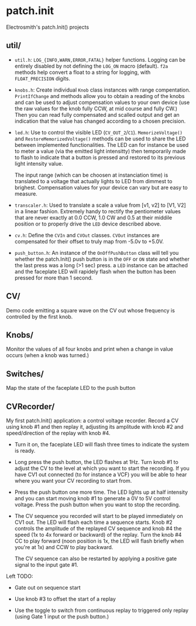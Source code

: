 # patch.init
 Electrosmith's patch.Init() projects

## util/

- `util.h`: `LOG_{INFO,WARN,ERROR,FATAL}` helper functions. Logging can be
  entirely disabled by not defining the `LOG_ON` macro
  (default). `f2a` methods help convert a float to a string for
  logging, with `FLOAT_PRECISION` digits.

- `knobs.h`: Create individual `Knob` class instances with range
   compentation. `PrintIfChange` and methods allow you to obtain a
   reading of the knobs and can be used to adjust compensation values
   to your own device (use the raw values for the knob fully CCW, at
   mid course and fully CW.) Then you can read fully compensated and
   scalled output and get an indication that the value has changed
   according to a chosen precision.

- `led.h`: Use to control the visible LED
  (`CV_OUT_2`/`C1`). `MemorizeVoltage()` and
  `RestoreMemorizedVoltage()` methods can be used to share the LED
  between implemented functionalities. The LED can for instance be
  used to meter a value (via the emitted light intensitty) then
  temporarily made to flash to indicate that a button is pressed and
  restored to its previous light intensity value.

  The input range (which can be choosen at instanciation time) is
  translated to a voltage that actually lights to LED from dimmest to
  brighest. Compensation values for your device can vary but are easy
  to measure.

- `transcaler.h`: Used to translate a scale a value from [v1, v2] to
  [V1, V2] in a linear fashion. Extremely handy to rectify the
  pentiometer values that are never exactly at 0.0 CCW, 1.0 CW and 0.5
  at their middile position or to properly drive the `LED` device
  described above.

- `cv.h`: Define the `CVIn` and `CVOut` classes. `CVOut` instances are
  compensated for their offset to truly map from -5.0v to +5.0V.

- `push_button.h`: An instance of the `OnOffPushButton` class will
  tell you whether the patch.Init() push button is in the `OFF` or
  `ON` state and whether the last press was a long (>1 sec) press. a
  `LED` instance can be attached and the faceplate LED will rapidely
  flash when the button has been pressed for more than 1 second.

## CV/

Demo code emitting a square wave on the CV out whose frequency is
controlled by the first knob.

## Knobs/

Monitor the values of all four knobs and print when a change in value
occurs (when a knob was turned.)

## Switches/

Map the state of the faceplate LED to the push button

## CVRecorder/

My first patch.Init() application: a control voltage recorder. Record
a CV using knob #1 and then replay it, adjusting its amplitude with
knob #2 and speed/direction of the replay with knob #4.

- Turn it on, the faceplate LED will flash three times to indicate the
  system is ready.

- Long press the push button, the LED flashes at 1Hz. Turn knob #1 to
  adjust the CV to the level at which you want to start the
  recording. If you have CV1 out connected (to for instance a VCF) you
  will be able to hear where you want your CV recording to start from.

- Press the push button one more time. The LED lights up at half
  intensity and you can start moving knob #1 to generate a 0V to 5V
  control voltage. Press the push button when you want to stop the
  recording.

- The CV sequence you recorded will start to be played immediately on
  CV1 out. The LED will flash each time a sequence starts. Knob #2
  controls the amplitude of the replayed CV sequence and knob #4 the
  speed (1x to 4x forward or backward) of the replay. Turn the knob #4
  CC to play forward (noon position is 1x, the LED will flash briefly
  when you're at 1x) and CCW to play backward.

  The CV sequence can also be restarted by applying a positive gate
  signal to the input gate #1.

Left TODO:

- Gate out on sequence start

- Use knob #3 to offset the start of a replay

- Use the toggle to switch from continuous replay to triggered only
  replay (using Gate 1 input or the push button.)





